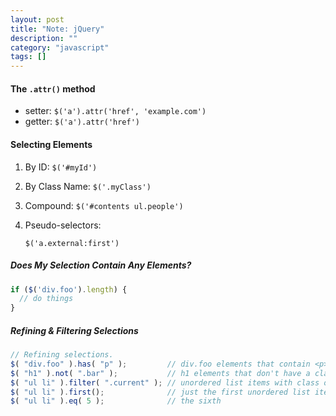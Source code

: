 ```yaml
---
layout: post
title: "Note: jQuery"
description: ""
category: "javascript"
tags: []
---
```


#### The `.attr()` method

- setter: `$('a').attr('href', 'example.com')`
- getter: `$('a').attr('href')`

#### Selecting Elements

1. By ID: `$('#myId')`
2. By Class Name: `$('.myClass')`
3. Compound: `$('#contents ul.people')`
4. Pseudo-selectors:

    `$('a.external:first')`

##### Does My Selection Contain Any Elements?

```javascript
if ($('div.foo').length) {
  // do things
}
```

##### Refining & Filtering Selections

```javascript
// Refining selections.
$( "div.foo" ).has( "p" );         // div.foo elements that contain <p> tags
$( "h1" ).not( ".bar" );           // h1 elements that don't have a class of bar
$( "ul li" ).filter( ".current" ); // unordered list items with class of current
$( "ul li" ).first();              // just the first unordered list item
$( "ul li" ).eq( 5 );              // the sixth
```
